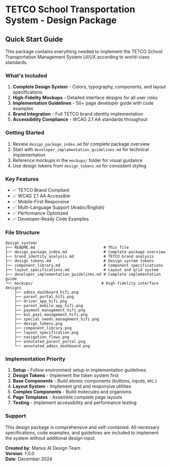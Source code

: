# TETCO School Transportation System - Design Package

## Quick Start Guide

This package contains everything needed to implement the TETCO School Transportation Management System UI/UX according to world-class standards.

### What's Included

1. **Complete Design System** - Colors, typography, components, and layout specifications
2. **High-Fidelity Mockups** - Detailed interface designs for all user roles
3. **Implementation Guidelines** - 50+ page developer guide with code examples
4. **Brand Integration** - Full TETCO brand identity implementation
5. **Accessibility Compliance** - WCAG 2.1 AA standards throughout

### Getting Started

1. Review `design_package_index.md` for complete package overview
2. Start with `developer_implementation_guidelines.md` for technical implementation
3. Reference mockups in the `mockups/` folder for visual guidance
4. Use design tokens from `design_tokens.md` for consistent styling

### Key Features

- ✅ TETCO Brand Compliant
- ✅ WCAG 2.1 AA Accessible
- ✅ Mobile-First Responsive
- ✅ Multi-Language Support (Arabic/English)
- ✅ Performance Optimized
- ✅ Developer-Ready Code Examples

### File Structure

```
design_system/
├── README.md                              # This file
├── design_package_index.md                # Complete package overview
├── brand_identity_analysis.md             # TETCO brand analysis
├── design_tokens.md                       # Design system tokens
├── component_library.md                   # Component specifications
├── layout_specifications.md               # Layout and grid system
├── developer_implementation_guidelines.md # Complete implementation guide
└── mockups/                              # High-fidelity interface designs
    ├── admin_dashboard_hifi.png
    ├── parent_portal_hifi.png
    ├── driver_app_hifi.png
    ├── parent_mobile_app_hifi.png
    ├── payment_management_hifi.png
    ├── bus_pass_management_hifi.png
    ├── special_needs_management_hifi.png
    ├── design_tokens.png
    ├── component_library.png
    ├── layout_specification.png
    ├── navigation_flows.png
    ├── annotated_parent_portal.png
    └── annotated_admin_dashboard.png
```

### Implementation Priority

1. **Setup** - Follow environment setup in implementation guidelines
2. **Design Tokens** - Implement the token system first
3. **Base Components** - Build atomic components (buttons, inputs, etc.)
4. **Layout System** - Implement grid and responsive utilities
5. **Complex Components** - Build molecules and organisms
6. **Page Templates** - Assemble complete page layouts
7. **Testing** - Implement accessibility and performance testing

### Support

This design package is comprehensive and self-contained. All necessary specifications, code examples, and guidelines are included to implement the system without additional design input.

**Created by**: Manus AI Design Team  
**Version**: 1.0.0  
**Date**: December 2024

